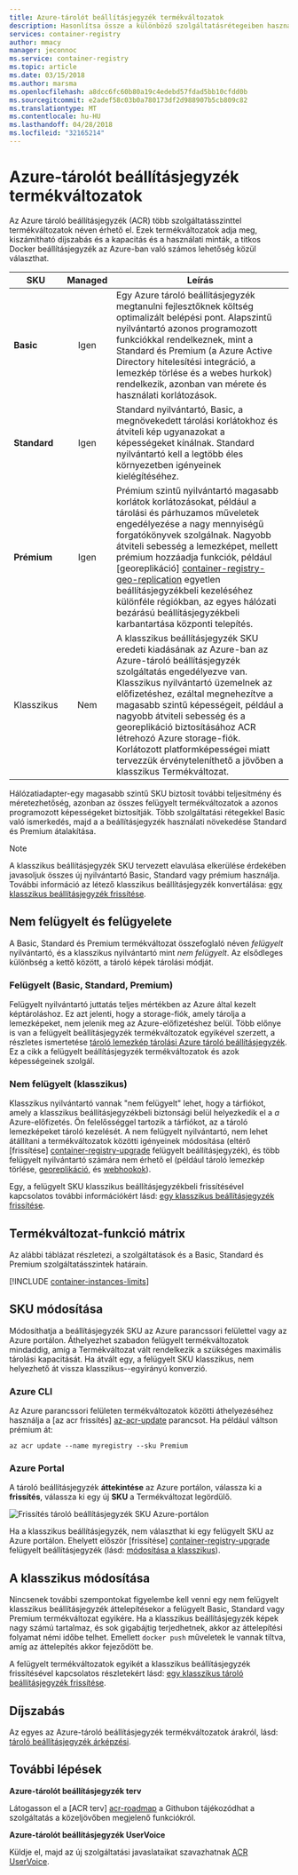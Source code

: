 ```yaml
---
title: Azure-tárolót beállításjegyzék termékváltozatok
description: Hasonlítsa össze a különböző szolgáltatásrétegeiben használt funkciókkal elérhető Azure tároló beállításjegyzékben.
services: container-registry
author: mmacy
manager: jeconnoc
ms.service: container-registry
ms.topic: article
ms.date: 03/15/2018
ms.author: marsma
ms.openlocfilehash: a8dcc6fc60b80a19c4edebd57fdad5bb10cfdd0b
ms.sourcegitcommit: e2adef58c03b0a780173df2d988907b5cb809c82
ms.translationtype: MT
ms.contentlocale: hu-HU
ms.lasthandoff: 04/28/2018
ms.locfileid: "32165214"
---
```

# <a name="azure-container-registry-skus"></a>Azure-tárolót beállításjegyzék termékváltozatok

Az Azure tároló beállításjegyzék (ACR) több szolgáltatásszinttel termékváltozatok néven érhető el. Ezek termékváltozatok adja meg, kiszámítható díjszabás és a kapacitás és a használati minták, a titkos Docker beállításjegyzék az Azure-ban való számos lehetőség közül választhat.

| SKU | Managed | Leírás |
| --- | :-------: | ----------- |
| **Basic** | Igen | Egy Azure tároló beállításjegyzék megtanulni fejlesztőknek költség optimalizált belépési pont. Alapszintű nyilvántartó azonos programozott funkciókkal rendelkeznek, mint a Standard és Premium (a Azure Active Directory hitelesítési integráció, a lemezkép törlése és a webes hurkok) rendelkezik, azonban van mérete és használati korlátozások. |
| **Standard** | Igen | Standard nyilvántartó, Basic, a megnövekedett tárolási korlátokhoz és átviteli kép ugyanazokat a képességeket kínálnak. Standard nyilvántartó kell a legtöbb éles környezetben igényeinek kielégítéséhez. |
| **Prémium** | Igen | Prémium szintű nyilvántartó magasabb korlátok korlátozásokat, például a tárolási és párhuzamos műveletek engedélyezése a nagy mennyiségű forgatókönyvek szolgálnak. Nagyobb átviteli sebesség a lemezképet, mellett prémium hozzáadja funkciók, például [georeplikáció] [ container-registry-geo-replication] egyetlen beállításjegyzékbeli kezeléséhez különféle régiókban, az egyes hálózati bezárású beállításjegyzékbeli karbantartása központi telepítés. |
| Klasszikus | Nem | A klasszikus beállításjegyzék SKU eredeti kiadásának az Azure-ban az Azure-tároló beállításjegyzék szolgáltatás engedélyezve van. Klasszikus nyilvántartó üzemelnek az előfizetéshez, ezáltal megnehezítve a magasabb szintű képességeit, például a nagyobb átviteli sebesség és a georeplikáció biztosításához ACR létrehozó Azure storage-fiók. Korlátozott platformképességei miatt tervezzük érvényteleníthető a jövőben a klasszikus Termékváltozat. |

Hálózatiadapter-egy magasabb szintű SKU biztosít további teljesítmény és méretezhetőség, azonban az összes felügyelt termékváltozatok a azonos programozott képességeket biztosítják. Több szolgáltatási rétegekkel Basic való ismerkedés, majd a a beállításjegyzék használati növekedése Standard és Premium átalakítása.

> [!NOTE]
> A klasszikus beállításjegyzék SKU tervezett elavulása elkerülése érdekében javasoljuk összes új nyilvántartó Basic, Standard vagy prémium használja. További információ az létező klasszikus beállításjegyzék konvertálása: [egy klasszikus beállításjegyzék frissítése][container-registry-upgrade].
>

## <a name="managed-vs-unmanaged"></a>Nem felügyelt és felügyelete

A Basic, Standard és Premium termékváltozat összefoglaló néven *felügyelt* nyilvántartó, és a klasszikus nyilvántartó mint *nem felügyelt*. Az elsődleges különbség a kettő között, a tároló képek tárolási módját.

### <a name="managed-basic-standard-premium"></a>Felügyelt (Basic, Standard, Premium)

Felügyelt nyilvántartó juttatás teljes mértékben az Azure által kezelt képtároláshoz. Ez azt jelenti, hogy a storage-fiók, amely tárolja a lemezképeket, nem jelenik meg az Azure-előfizetéshez belül. Több előnye is van a felügyelt beállításjegyzék termékváltozatok egyikével szerzett, a részletes ismertetése [tároló lemezkép tárolási Azure tároló beállításjegyzék][container-registry-storage]. Ez a cikk a felügyelt beállításjegyzék termékváltozatok és azok képességeinek szolgál.

### <a name="unmanaged-classic"></a>Nem felügyelt (klasszikus)

Klasszikus nyilvántartó vannak "nem felügyelt" lehet, hogy a tárfiókot, amely a klasszikus beállításjegyzékbeli biztonsági belül helyezkedik el a *a* Azure-előfizetés. Ön felelősséggel tartozik a tárfiókot, az a tároló lemezképeket tároló kezelését. A nem felügyelt nyilvántartó, nem lehet átállítani a termékváltozatok közötti igényeinek módosítása (eltérő [frissítése] [ container-registry-upgrade] felügyelt beállításjegyzék), és több felügyelt nyilvántartó számára nem érhető el (például tároló lemezkép törlése, [georeplikáció][container-registry-geo-replication], és [webhookok][container-registry-webhook]).

Egy, a felügyelt SKU klasszikus beállításjegyzékbeli frissítésével kapcsolatos további információkért lásd: [egy klasszikus beállításjegyzék frissítése][container-registry-upgrade].

## <a name="sku-feature-matrix"></a>Termékváltozat-funkció mátrix

Az alábbi táblázat részletezi, a szolgáltatások és a Basic, Standard és Premium szolgáltatásszintek határain.

[!INCLUDE [container-instances-limits](../../includes/container-registry-limits.md)]

## <a name="changing-skus"></a>SKU módosítása

Módosíthatja a beállításjegyzék SKU az Azure parancssori felülettel vagy az Azure portálon. Áthelyezhet szabadon felügyelt termékváltozatok mindaddig, amíg a Termékváltozat vált rendelkezik a szükséges maximális tárolási kapacitását. Ha átvált egy, a felügyelt SKU klasszikus, nem helyezhető át vissza klasszikus--egyirányú konverzió.

### <a name="azure-cli"></a>Azure CLI

Az Azure parancssori felületen termékváltozatok közötti áthelyezéséhez használja a [az acr frissítés] [ az-acr-update] parancsot. Ha például váltson prémium át:

```azurecli
az acr update --name myregistry --sku Premium
```

### <a name="azure-portal"></a>Azure Portal

A tároló beállításjegyzék **áttekintése** az Azure portálon, válassza ki a **frissítés**, válassza ki egy új **SKU** a Termékváltozat legördülő.

![Frissítés tároló beállításjegyzék SKU Azure-portálon][update-registry-sku]

Ha a klasszikus beállításjegyzék, nem választhat ki egy felügyelt SKU az Azure portálon. Ehelyett először [frissítése] [ container-registry-upgrade] felügyelt beállításjegyzék (lásd: [módosítása a klasszikus](#changing-from-classic)).

## <a name="changing-from-classic"></a>A klasszikus módosítása

Nincsenek további szempontokat figyelembe kell venni egy nem felügyelt klasszikus beállításjegyzék áttelepítésekor a felügyelt Basic, Standard vagy Premium termékváltozat egyikére. Ha a klasszikus beállításjegyzék képek nagy számú tartalmaz, és sok gigabájtig terjedhetnek, akkor az áttelepítési folyamat némi időbe telhet. Emellett `docker push` műveletek le vannak tiltva, amíg az áttelepítés akkor fejeződött be.

A felügyelt termékváltozatok egyikét a klasszikus beállításjegyzék frissítésével kapcsolatos részletekért lásd: [egy klasszikus tároló beállításjegyzék frissítése][container-registry-upgrade].

## <a name="pricing"></a>Díjszabás

Az egyes az Azure-tároló beállításjegyzék termékváltozatok árakról, lásd: [tároló beállításjegyzék árképzési][container-registry-pricing].

## <a name="next-steps"></a>További lépések

**Azure-tárolót beállításjegyzék terv**

Látogasson el a [ACR terv] [ acr-roadmap] a Githubon tájékozódhat a szolgáltatás a közeljövőben megjelenő funkciókról.

**Azure-tárolót beállításjegyzék UserVoice**

Küldje el, majd az új szolgáltatási javaslataikat szavazhatnak [ACR UserVoice][container-registry-uservoice].

<!-- IMAGES -->
[update-registry-sku]: ./media/container-registry-skus/update-registry-sku.png

<!-- LINKS - External -->
[acr-roadmap]: https://aka.ms/acr/roadmap
[container-registry-pricing]: https://azure.microsoft.com/pricing/details/container-registry/
[container-registry-uservoice]: https://feedback.azure.com/forums/903958-azure-container-registry

<!-- LINKS - Internal -->
[az-acr-update]: /cli/azure/acr#az_acr_update
[container-registry-geo-replication]: container-registry-geo-replication.md
[container-registry-upgrade]: container-registry-upgrade.md
[container-registry-storage]: container-registry-storage.md
[container-registry-webhook]: container-registry-webhook.md
